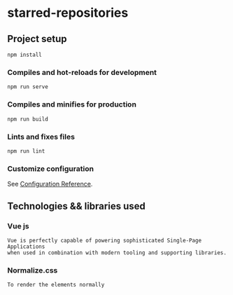 # starred-repositories

## Project setup
```
npm install
```

### Compiles and hot-reloads for development
```
npm run serve
```

### Compiles and minifies for production
```
npm run build
```

### Lints and fixes files
```
npm run lint
```

### Customize configuration
See [Configuration Reference](https://cli.vuejs.org/config/).


## Technologies && libraries used
### Vue js
```
Vue is perfectly capable of powering sophisticated Single-Page Applications
when used in combination with modern tooling and supporting libraries.
```
### Normalize.css
```
To render the elements normally  
```
